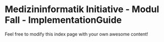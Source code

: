 # Medizininformatik Initiative - Modul Fall - ImplementationGuide

Feel free to modify this index page with your own awesome content!